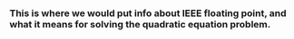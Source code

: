 <h3>This is where we would put info about IEEE floating point, and what it means for solving the quadratic equation problem.</h3>
